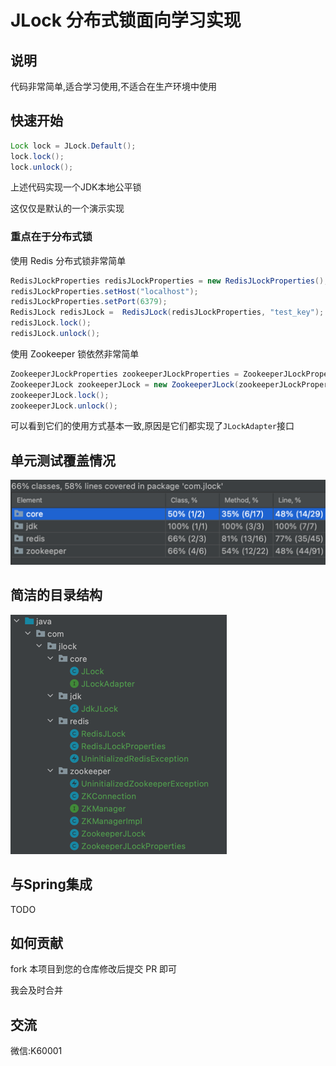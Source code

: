 # JLock 分布式锁面向学习实现

## 说明
代码非常简单,适合学习使用,不适合在生产环境中使用

## 快速开始

```java
Lock lock = JLock.Default();
lock.lock();
lock.unlock();
```
上述代码实现一个JDK本地公平锁

这仅仅是默认的一个演示实现

### 重点在于分布式锁

使用 Redis 分布式锁非常简单
```java
RedisJLockProperties redisJLockProperties = new RedisJLockProperties();
redisJLockProperties.setHost("localhost");
redisJLockProperties.setPort(6379);
RedisJLock redisJLock =  RedisJLock(redisJLockProperties, "test_key");
redisJLock.lock();
redisJLock.unlock();
```

使用 Zookeeper 锁依然非常简单

```java
ZookeeperJLockProperties zookeeperJLockProperties = ZookeeperJLockProperties.Local(2181);
ZookeeperJLock zookeeperJLock = new ZookeeperJLock(zookeeperJLockProperties, "test_key");
zookeeperJLock.lock();
zookeeperJLock.unlock();
```


可以看到它们的使用方式基本一致,原因是它们都实现了`JLockAdapter`接口


## 单元测试覆盖情况
![img.png](img.png)


## 简洁的目录结构

![img_1.png](img_1.png)


## 与Spring集成

TODO


## 如何贡献
fork 本项目到您的仓库修改后提交 PR 即可

我会及时合并

## 交流

微信:K60001